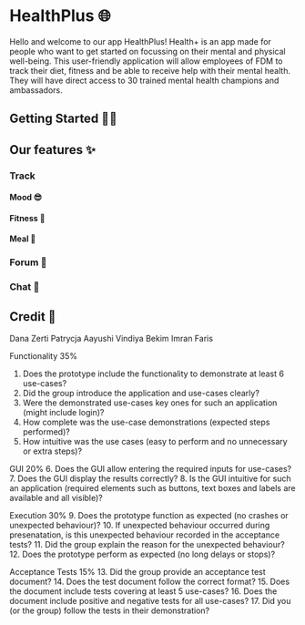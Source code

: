 # HealthPlus :globe_with_meridians:
Hello and welcome to our app HealthPlus!
Health+ is an app made for people who want to get started on focussing on their mental and physical well-being. This user-friendly application will allow employees of FDM to track their diet, fitness and be able to receive help with their mental health. They will have direct access to 30 trained mental health champions and ambassadors.

## Getting Started :technologist:

## Our features :sparkles:
### Track

#### Mood :sunglasses:

#### Fitness :bicyclist:

#### Meal :apple:

### Forum :speech_balloon:

### Chat :thought_balloon:

###

## Credit :test_tube:
Dana Zerti
Patrycja 
Aayushi
Vindiya
Bekim
Imran
Faris

Functionality 35%
1. Does the prototype include the functionality to demonstrate at least 6 use-cases?
2. Did the group introduce the application and use-cases clearly?
3. Were the demonstrated use-cases key ones for such an application (might include login)?
4. How complete was the use-case demonstrations (expected steps performed)?
5. How intuitive was the use cases (easy to perform and no unnecessary or extra steps)?

GUI 20%
6. Does the GUI allow entering the required inputs for use-cases?
7. Does the GUI display the results correctly?
8. Is the GUI intuitive for such an application (required elements such as buttons, text boxes
and labels are available and all visible)?

Execution 30%
9. Does the prototype function as expected (no crashes or unexpected behaviour)?
10. If unexpected behaviour occurred during presenatation, is this unexpected behaviour
recorded in the acceptance tests?
11. Did the group explain the reason for the unexpected behaviour?
12. Does the prototype perform as expected (no long delays or stops)?

Acceptance Tests 15%
13. Did the group provide an acceptance test document?
14. Does the test document follow the correct format?
15. Does the document include tests covering at least 5 use-cases?
16. Does the document include positive and negative tests for all use-cases?
17. Did you (or the group) follow the tests in their demonstration?
